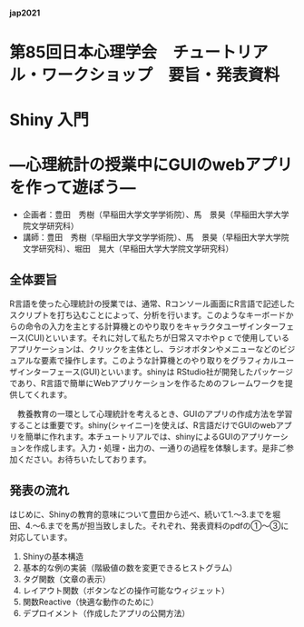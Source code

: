 #### jap2021
# 第85回日本心理学会　チュートリアル・ワークショップ　要旨・発表資料

# Shiny 入門

# ―心理統計の授業中にGUIのwebアプリを作って遊ぼう―

* 企画者：豊田　秀樹（早稲田大学文学学術院）、馬　景昊（早稲田大学大学院文学研究科）
* 講師：豊田　秀樹（早稲田大学文学学術院）、馬　景昊（早稲田大学大学院文学研究科）、堀田　晃大（早稲田大学大学院文学研究科）

## 全体要旨
 R言語を使った心理統計の授業では、通常、Rコンソール画面にR言語で記述したスクリプトを打ち込むことによって、分析を行います。このようなキーボードからの命令の入力を主とする計算機とのやり取りをキャラクタユーザインターフェース(CUI)といいます。それに対して私たちが日常スマホやｐｃで使用しているアプリケーションは、クリックを主体とし、ラジオボタンやメニューなどのビジュアルな要素で操作します。このような計算機とのやり取りをグラフィカルユーザインターフェース(GUI)といいます。shinyは RStudio社が開発したパッケージであり、R言語で簡単にWebアプリケーションを作るためのフレームワークを提供してくれます。

　教養教育の一環として心理統計を考えるとき、GUIのアプリの作成方法を学習することは重要です。shiny(シャイニー)を使えば、R言語だけでGUIのwebアプリを簡単に作れます。本チュートリアルでは、shinyによるGUIのアプリケーションを作成します。入力・処理・出力の、一通りの過程を体験します。是非ご参加ください。お待ちいたしております。

## 発表の流れ
はじめに、Shinyの教育的意味について豊田から述べ、続いて1.～3.までを堀田、4.～6.までを馬が担当致しました。それぞれ、発表資料のpdfの①～③に対応しています。

1. Shinyの基本構造
2. 基本的な例の実装（階級値の数を変更できるヒストグラム）
3. タグ関数（文章の表示）
4. レイアウト関数（ボタンなどの操作可能なウィジェット）
5. 関数Reactive（快適な動作のために）
6. デプロイメント（作成したアプリの公開方法）
